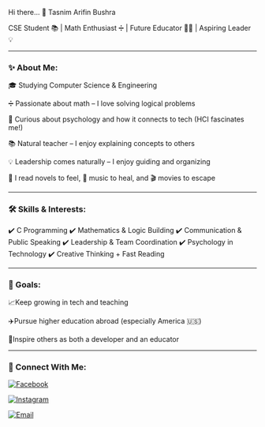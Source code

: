 Hi there...
🌸 Tasnim Arifin Bushra

CSE Student 📚 | Math Enthusiast ➗ | Future Educator 👩‍🏫 | Aspiring Leader 💡

---

### ✨ About Me:

🎓 Studying Computer Science & Engineering

➗ Passionate about math – I love solving logical problems

🧠 Curious about psychology and how it connects to tech (HCI fascinates me!)

📚 Natural teacher – I enjoy explaining concepts to others

💡 Leadership comes naturally – I enjoy guiding and organizing

📖 I read novels to feel, 🎵 music to heal, and 🎬 movies to escape

---

### 🛠️ Skills & Interests:

✔️ C Programming
✔️ Mathematics & Logic Building
✔️ Communication & Public Speaking
✔️ Leadership & Team Coordination
✔️ Psychology in Technology
✔️ Creative Thinking + Fast Reading

---

### 🎯 Goals:

📈Keep growing in tech and teaching

✈️Pursue higher education abroad (especially America 🇺🇸)

🌟Inspire others as both a developer and an educator

---

### 📱 Connect With Me:

[![Facebook](https://img.shields.io/badge/Facebook-1877F2?style=for-the-badge&logo=facebook&logoColor=white)](https://www.facebook.com/tasniimbushraa)

[![Instagram](https://img.shields.io/badge/Instagram-E4405F?style=for-the-badge&logo=instagram&logoColor=white)](https://instagram.com/tasnimythic_)

[![Email](https://img.shields.io/badge/Email-D14836?style=for-the-badge&logo=gmail&logoColor=white)](mailto:tabushra7@gmail.com)






